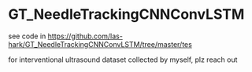 # GT_NeedleTrackingCNNConvLSTM
see code in https://github.com/las-hark/GT_NeedleTrackingCNNConvLSTM/tree/master/tes

for interventional ultrasound dataset collected by myself, plz reach out
